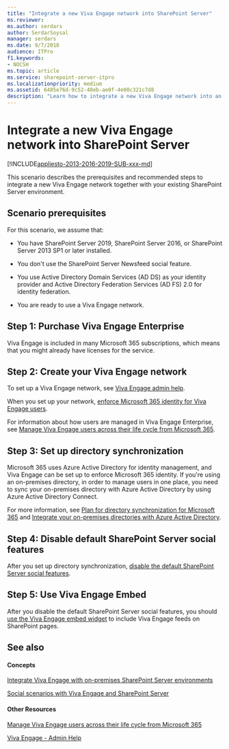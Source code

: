 ```yaml
---
title: "Integrate a new Viva Engage network into SharePoint Server"
ms.reviewer: 
ms.author: serdars
author: SerdarSoysal
manager: serdars
ms.date: 9/7/2018
audience: ITPro
f1.keywords:
- NOCSH
ms.topic: article
ms.service: sharepoint-server-itpro
ms.localizationpriority: medium
ms.assetid: 6485e76d-9c52-40eb-ae0f-4e00c321c7d8
description: "Learn how to integrate a new Viva Engage network into an existing SharePoint Server environment."
---
```


# Integrate a new Viva Engage network into SharePoint Server

[!INCLUDE[appliesto-2013-2016-2019-SUB-xxx-md](../includes/appliesto-2013-2016-2019-SUB-xxx-md.md)]
  
This scenario describes the prerequisites and recommended steps to integrate a new Viva Engage network together with your existing SharePoint Server environment.
  
## Scenario prerequisites

For this scenario, we assume that:
  
- You have SharePoint Server 2019, SharePoint Server 2016, or SharePoint Server 2013 SP1 or later installed.
    
- You don't use the SharePoint Server Newsfeed social feature.
    
- You use Active Directory Domain Services (AD DS) as your identity provider and Active Directory Federation Services (AD FS) 2.0 for identity federation.
    
- You are ready to use a Viva Engage network.
    
## Step 1: Purchase Viva Engage Enterprise

Viva Engage is included in many Microsoft 365 subscriptions, which means that you might already have licenses for the service. 
  
## Step 2: Create your Viva Engage network

To set up a Viva Engage network, see [Viva Engage admin help](/viva/engage/viva-engage-landing-page).
  
When you set up your network, [enforce Microsoft 365 identity for Viva Engage users](/viva/engage/configure-your-viva-engage-network/enforce-office-365-identity).
  
For information about how users are managed in Viva Engage Enterprise, see [Manage Viva Engage users across their life cycle from Microsoft 365](/viva/engage/manage-viva-engage-users/manage-users-across-their-lifecycle).
  
## Step 3: Set up directory synchronization

Microsoft 365 uses Azure Active Directory for identity management, and Viva Engage can be set up to enforce Microsoft 365 identity. If you're using an on-premises directory, in order to manage users in one place, you need to sync your on-premises directory with Azure Active Directory by using Azure Active Directory Connect. 
  
For more information, see [Plan for directory synchronization for Microsoft 365](/microsoft-365/enterprise/plan-for-directory-synchronization) and [Integrate your on-premises directories with Azure Active Directory](/azure/active-directory/hybrid/whatis-hybrid-identity).
  
## Step 4: Disable default SharePoint Server social features

After you set up directory synchronization, [disable the default SharePoint Server social features](hide-sharepoint-server-social-features.md).
    
## Step 5: Use Viva Engage Embed

After you disable the default SharePoint Server social features, you should [use the Viva Engage embed widget](add-the-viva-engage-embed-widget-to-a-sharepoint-page.md) to include Viva Engage feeds on SharePoint pages. 
  
## See also

#### Concepts

[Integrate Viva Engage with on-premises SharePoint Server environments](integrate-viva-engage-with-on-premises-sharepoint-server-environments.md)
  
[Social scenarios with Viva Engage and SharePoint Server](social-scenarios-with-viva-engage-and-sharepoint-server.md)
#### Other Resources

[Manage Viva Engage users across their life cycle from Microsoft 365](/viva/engage/manage-viva-engage-users/manage-users-across-their-lifecycle)

[Viva Engage - Admin Help](/viva/engage)


